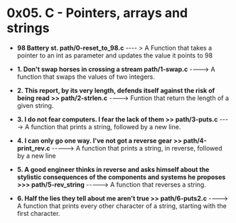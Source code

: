 # 0x05. C - Pointers, arrays and strings

* **98 Battery st. path/0-reset_to_98.c** ---- > A Function that takes a pointer to an int as parameter and updates the value it points to 98

* **1. Don't swap horses in crossing a stream path/1-swap.c** ----> A function that swaps the values of two integers.

* **2. This report, by its very length, defends itself against the risk of being read >> path/2-strlen.c**  ----> Funtion that return the length of a given string.
* **3. I do not fear computers. I fear the lack of them >> path/3-puts.c**  ----> A function that prints a string, followed by a new line.
* **4. I can only go one way. I've not got a reverse gear >> path/4-print_rev.c** -----> A function that prints a string, in reverse, followed by a new line
* **5. A good engineer thinks in reverse and asks himself about the stylistic consequences of the components and systems he proposes >>> path/5-rev_string** -----> A function that reverses a string.
* **6. Half the lies they tell about me aren't true >> path/6-puts2.c** ----> A function that prints every other character of a string, starting with the first character.